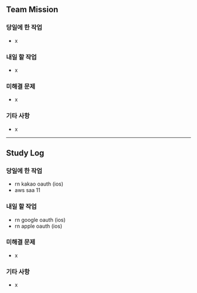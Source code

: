 ## Team Mission

### 당일에 한 작업
- x

### 내일 할 작업
- x

### 미해결 문제
- x

### 기타 사항
- x

--------
## Study Log

### 당일에 한 작업
- rn kakao oauth (ios)
- aws saa 11

### 내일 할 작업
- rn google oauth (ios)
- rn apple oauth (ios)

### 미해결 문제
- x

### 기타 사항
- x

